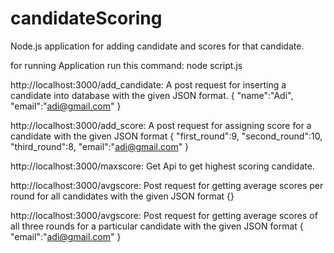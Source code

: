 # candidateScoring
Node.js application for adding candidate and scores for that candidate.

for running Application run this command: node script.js

http://localhost:3000/add_candidate: A post request for inserting a candidate into database with the given JSON format.
  {
    "name":"Adi",
    "email":"adi@gmail.com"
}

http://localhost:3000/add_score: A post request for assigning score for a candidate with the given JSON format
{
    "first_round":9,
    "second_round":10,
    "third_round":8,
    "email":"adi@gmail.com"
}

http://localhost:3000/maxscore: Get Api to get highest scoring candidate.

http://localhost:3000/avgscore: Post request for getting average scores per round for all candidates with the given JSON format
{}

http://localhost:3000/avgscore: Post request for getting average scores of all three rounds for a particular candidate with the given JSON format
  {
    "email":"adi@gmail.com"
}
